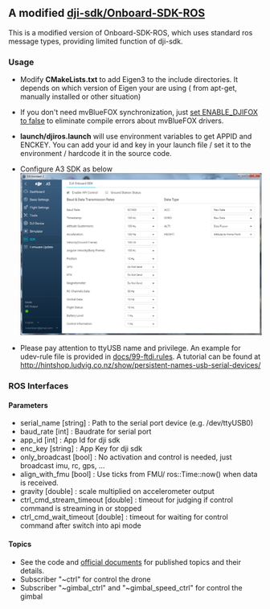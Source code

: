 ## A modified [dji-sdk/Onboard-SDK-ROS](https://github.com/dji-sdk/Onboard-SDK-ROS) ##

This is a modified version of Onboard-SDK-ROS, which uses standard ros message types, providing limited function of dji-sdk.

### Usage ###

* Modify **CMakeLists.txt** to add Eigen3 to the include directories. It depends on which version of Eigen your are using ( from apt-get, manually installed or other situation)

* If you don't need mvBlueFOX synchronization, just [set ENABLE_DJIFOX to false](https://github.com/groundmelon/djiros/blob/A3/CMakeLists.txt#L22) to eliminate compile errors about mvBlueFOX drivers.

* **launch/djiros.launch** will use environment variables to get APPID and ENCKEY. You can add your id and key in your launch file / set it to the environment / hardcode it in the source code.

* Configure A3 SDK as below
  ![A3 Configuration](docs/configuration.png)

* Please pay attention to ttyUSB name and privilege. An example for udev-rule file is provided in [docs/99-ftdi.rules](docs/99-ftdi.rules). A tutorial can be found at http://hintshop.ludvig.co.nz/show/persistent-names-usb-serial-devices/

### ROS Interfaces ###

#### Parameters ####
* serial_name             [string] : Path to the serial port device (e.g. /dev/ttyUSB0)
* baud_rate               [int]    : Baudrate for serial port
* app_id                  [int]    : App Id for dji sdk
* enc_key                 [string] : App Key for dji sdk
* only_broadcast          [bool]   : No activation and control is needed, just broadcast imu, rc, gps, ...
* align_with_fmu          [bool]   : Use ticks from FMU/ ros::Time::now() when data is received.
* gravity                 [double] : scale multiplied on accelerometer output
* ctrl_cmd_stream_timeout [double] : timeout for judging if control command is streaming in or stopped
* ctrl_cmd_wait_timeout   [double] : timeout for waiting for control command after switch into api mode

#### Topics ###
* See the code and [official documents](https://developer.dji.com/onboard-sdk/documentation/) for published topics and their details.
* Subscriber "~ctrl" for control the drone
* Subscriber "~gimbal_ctrl" and "~gimbal_speed_ctrl" for control the gimbal
